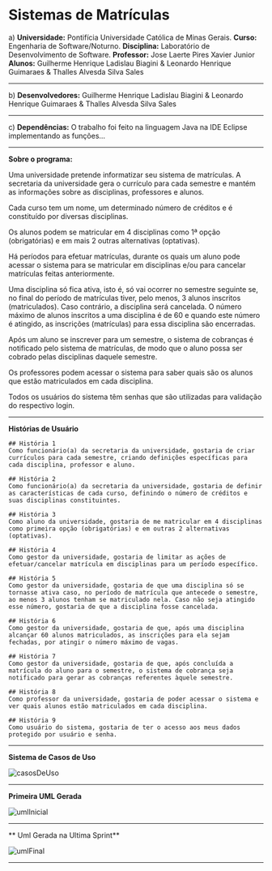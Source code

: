 # Sistemas de Matrículas 

a) **Universidade:** Pontifícia Universidade Católica de Minas Gerais. 
**Curso:** Engenharia de Software/Noturno. 
**Disciplina:** Laboratório de Desenvolvimento de Software. **Professor:** Jose Laerte Pires Xavier Junior 
**Alunos:** Guilherme Henrique Ladislau Biagini & Leonardo Henrique Guimaraes & Thalles Alvesda Silva Sales

---------------------------------------------------------------------------------------------------------------------------------

b) **Desenvolvedores:** Guilherme Henrique Ladislau Biagini & Leonardo Henrique Guimaraes & Thalles Alvesda Silva Sales

---------------------------------------------------------------------------------------------------------------------------------

c) **Dependências:** O  trabalho foi feito na linguagem Java na IDE Eclipse implementando as funções...

---------------------------------------------------------------------------------------------------------------------------------

**Sobre o programa:**

Uma universidade pretende informatizar seu sistema de matrículas. A secretaria da universidade gera o currículo para cada semestre e mantém as informações sobre as disciplinas, professores e alunos.

Cada curso tem um nome, um determinado número de créditos e é constituído por diversas disciplinas.

Os alunos podem se matricular em 4 disciplinas como 1ª opção (obrigatórias) e em mais 2 outras alternativas (optativas).

Há períodos para efetuar matrículas, durante os quais um aluno pode acessar o sistema para se matricular em disciplinas e/ou para cancelar matrículas feitas anteriormente.

Uma disciplina só fica ativa, isto é, só vai ocorrer no semestre seguinte se, no final do período de matrículas tiver, pelo menos, 3 alunos inscritos (matriculados). Caso contrário, a disciplina será cancelada. O número máximo de alunos inscritos a uma disciplina é de 60 e quando este número é atingido, as inscrições (matrículas) para essa disciplina são encerradas.

Após um aluno se inscrever para um semestre, o sistema de cobranças é notificado pelo sistema de matrículas, de modo que o aluno possa ser cobrado pelas disciplinas daquele semestre.

Os professores podem acessar o sistema para saber quais são os alunos que estão matriculados em cada disciplina.

Todos os usuários do sistema têm senhas que são utilizadas para validação do respectivo login.

--------------------------------------------------------------------------------------------------------------------------------------

**Histórias de Usuário**  
```
## História 1
Como funcionário(a) da secretaria da universidade, gostaria de criar currículos para cada semestre, criando definições específicas para cada disciplina, professor e aluno.

## História 2
Como funcionário(a) da secretaria da universidade, gostaria de definir as características de cada curso, definindo o número de créditos e suas disciplinas constituintes.

## História 3
Como aluno da universidade, gostaria de me matricular em 4 disciplinas como primeira opção (obrigatórias) e em outras 2 alternativas (optativas).

## História 4
Como gestor da universidade, gostaria de limitar as ações de efetuar/cancelar matrícula em disciplinas para um período específico.

## História 5
Como gestor da universidade, gostaria de que uma disciplina só se tornasse ativa caso, no período de matrícula que antecede o semestre, ao menos 3 alunos tenham se matriculado nela. Caso não seja atingido esse número, gostaria de que a disciplina fosse cancelada.

## História 6
Como gestor da universidade, gostaria de que, após uma disciplina alcançar 60 alunos matriculados, as inscrições para ela sejam fechadas, por atingir o número máximo de vagas.

## História 7
Como gestor da universidade, gostaria de que, após concluída a matrícula do aluno para o semestre, o sistema de cobrança seja notificado para gerar as cobranças referentes àquele semestre.

## História 8
Como professor da universidade, gostaria de poder acessar o sistema e ver quais alunos estão matriculados em cada disciplina.

## História 9
Como usuário do sistema, gostaria de ter o acesso aos meus dados protegido por usuário e senha.

```

----------------------------------------------------------------------------------------------------------------------------------------
**Sistema de Casos de Uso**

![casosDeUso](https://user-images.githubusercontent.com/38760047/132139391-e39fdeee-822f-43cf-9d68-7ffab56f7459.PNG)

----------------------------------------------------------------------------------------------------------------------------------------
**Primeira UML Gerada**

![umlInicial](https://user-images.githubusercontent.com/38760047/132139623-88ae4b35-8de9-4a9f-9d33-a6978c02fc85.PNG)

----------------------------------------------------------------------------------------------------------------------------------------
** Uml Gerada na Ultima Sprint**

![umlFinal](https://user-images.githubusercontent.com/38760047/132147283-758aaf6d-6d23-488f-947f-fad5725b5eca.PNG)

----------------------------------------------------------------------------------------------------------------------------------------
